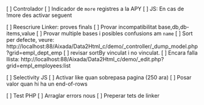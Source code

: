 [ ] Controlador
    [ ] Indicador de `more` registres a la APY
    [ ] JS: En cas de !more des activar seguent

[ ] Reescriure Linker: proves finals
    [ ] Provar incompatibilitat base,db,db-items,value
    [ ] Provar multiple bases i posibles confusions am `name`
    [ ] Sort per defecte, veure:
            http://localhost:88/Aixada/Data2Html_c/demo/_controller/_dump_model.php?grid=empl_dept_emp
    [ ] revisar sortBy vinculat i no vinculat.
    [ ] Encara falla llista: http://localhost:88/Aixada/Data2Html_c/demo/_edit.php?grid=empl_employees:list
    
[ ] Selectivity JS
    [ ] Activar like quan sobrepasa pagina (250 ara)
    [ ] Posar valor quan hi ha un end-of-rows
    
[ ] Test PHP
    [ ] Arraglar errors nous
    [ ] Preperar tets de linker
